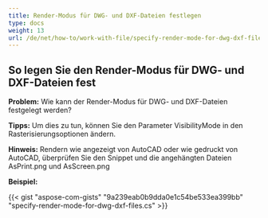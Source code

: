 ```yaml
---
title: Render-Modus für DWG- und DXF-Dateien festlegen
type: docs
weight: 13
url: /de/net/how-to/work-with-file/specify-render-mode-for-dwg-dxf-files
---
```



## **So legen Sie den Render-Modus für DWG- und DXF-Dateien fest**

**Problem:** Wie kann der Render-Modus für DWG- und DXF-Dateien festgelegt werden?

**Tipps:** Um dies zu tun, können Sie den Parameter VisibilityMode in den Rasterisierungsoptionen ändern.

**Hinweis:** Rendern wie angezeigt von AutoCAD oder wie gedruckt von AutoCAD, überprüfen Sie den Snippet und die angehängten Dateien AsPrint.png und AsScreen.png

**Beispiel:**

{{< gist "aspose-com-gists" "9a239eab0b9dda0e1c54be533ea399bb" "specify-render-mode-for-dwg-dxf-files.cs" >}}
